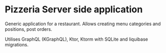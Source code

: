 # Pizzeria Server side application

Generic application for a restaurant.
Allows creating menu categories and positions, post orders.

Utilises GraphQL (KGraphQL), Ktor, Ktorm with SQLite and liquibase migrations.